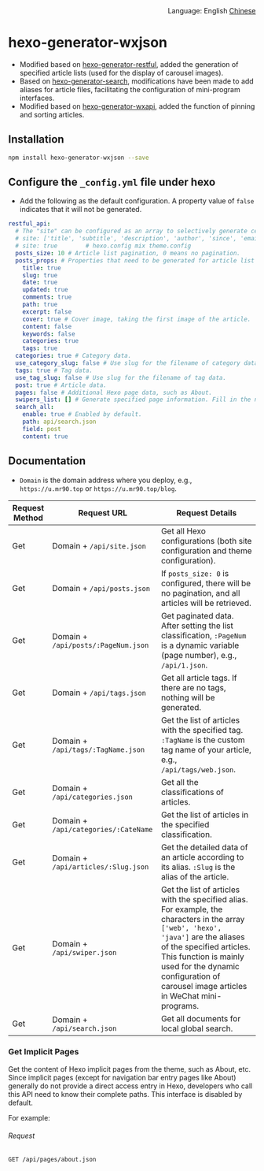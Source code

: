 <!--
 * @Description: English Document
 * @Author: Justic
 * @Date: 2024-11-21 09:32:40
 * @github: https://github.com/JIAXInT
 * @LastEditTime: 2024-11-21 09:32:40
 * @LastEditors: Justic
-->
<div align="right">
  Language:
  English
  <a title="Chinese" href="/README.md">Chinese</a>
</div>

# hexo-generator-wxjson

- Modified based on [hexo-generator-restful](https://www.npmjs.com/package/hexo-generator-restful), added the generation of specified article lists (used for the display of carousel images).
- Based on [hexo-generator-search](https://www.npmjs.com/package/hexo-generator-search), modifications have been made to add aliases for article files, facilitating the configuration of mini-program interfaces.
- Modified based on [hexo-generator-wxapi](https://github.com/ryanuo/hexo-generator-wxapi), added the function of pinning and sorting articles.

## Installation

```bash
npm install hexo-generator-wxjson --save
```

## Configure the `_config.yml` file under hexo

- Add the following as the default configuration. A property value of `false` indicates that it will not be generated.

```yml
restful_api:
  # The "site" can be configured as an array to selectively generate certain properties.
  # site: ['title', 'subtitle', 'description', 'author', 'since', 'email', 'favicon', 'avatar']
  # site: true        # hexo.config mix theme.config
  posts_size: 10 # Article list pagination, 0 means no pagination.
  posts_props: # Properties that need to be generated for article list items.
    title: true
    slug: true
    date: true
    updated: true
    comments: true
    path: true
    excerpt: false
    cover: true # Cover image, taking the first image of the article.
    content: false
    keywords: false
    categories: true
    tags: true
  categories: true # Category data.
  use_category_slug: false # Use slug for the filename of category data.
  tags: true # Tag data.
  use_tag_slug: false # Use slug for the filename of tag data.
  post: true # Article data.
  pages: false # Additional Hexo page data, such as About.
  swipers_list: [] # Generate specified page information. Fill in the names of your article folders, such as ['css', 'js'], without the suffix. Mainly used for the API of carousel images.
  search_all:
    enable: true # Enabled by default.
    path: api/search.json
    field: post
    content: true
```

## Documentation

- `Domain` is the domain address where you deploy, e.g., `https://u.mr90.top` or `https://u.mr90.top/blog`.

| Request Method | Request URL                          | Request Details                                                                                                                                                                                                                                                                 |
| -------------- | ------------------------------------ | ------------------------------------------------------------------------------------------------------------------------------------------------------------------------------------------------------------------------------------------------------------------------------- |
| Get            | Domain + `/api/site.json`            | Get all Hexo configurations (both site configuration and theme configuration).                                                                                                                                                                                                  |
| Get            | Domain + `/api/posts.json`           | If `posts_size: 0` is configured, there will be no pagination, and all articles will be retrieved.                                                                                                                                                                              |
| Get            | Domain + `/api/posts/:PageNum.json`  | Get paginated data. After setting the list classification, `:PageNum` is a dynamic variable (page number), e.g., `/api/1.json`.                                                                                                                                                 |
| Get            | Domain + `/api/tags.json`            | Get all article tags. If there are no tags, nothing will be generated.                                                                                                                                                                                                          |
| Get            | Domain + `/api/tags/:TagName.json`   | Get the list of articles with the specified tag. `:TagName` is the custom tag name of your article, e.g., `/api/tags/web.json`.                                                                                                                                                 |
| Get            | Domain + `/api/categories.json`      | Get all the classifications of articles.                                                                                                                                                                                                                                        |
| Get            | Domain + `/api/categories/:CateName` | Get the list of articles in the specified classification.                                                                                                                                                                                                                       |
| Get            | Domain + `/api/articles/:Slug.json`  | Get the detailed data of an article according to its alias. `:Slug` is the alias of the article.                                                                                                                                                                                |
| Get            | Domain + `/api/swiper.json`          | Get the list of articles with the specified alias. For example, the characters in the array `['web', 'hexo', 'java']` are the aliases of the specified articles. This function is mainly used for the dynamic configuration of carousel image articles in WeChat mini-programs. |
| Get            | Domain + `/api/search.json`          | Get all documents for local global search.                                                                                                                                                                                                                                      |

### Get Implicit Pages

Get the content of Hexo implicit pages from the theme, such as About, etc. Since implicit pages (except for navigation bar entry pages like About) generally do not provide a direct access entry in Hexo, developers who call this API need to know their complete paths. This interface is disabled by default.

For example:

###### Request

```
GET /api/pages/about.json
```
